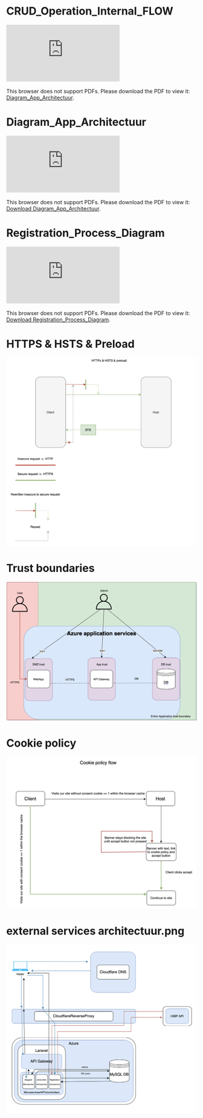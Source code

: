 # CRUD_Operation_Internal_FLOW 

<object data="https://github.com/EHB-TI/web-app-defenders/blob/main/Diagrammen/CRUD_Operation_Internal_FLOW.pdf" type="application/pdf" width="700px" height="700px">
    <embed src="https://github.com/EHB-TI/web-app-defenders/blob/main/Diagrammen/CRUD_Operation_Internal_FLOW.pdf">
        <p>This browser does not support PDFs. Please download the PDF to view it: <a href="https://github.com/EHB-TI/web-app-defenders/blob/main/Diagrammen/CRUD_Operation_Internal_FLOW.pdf">Diagram_App_Architectuur</a>.</p>
    </embed>
</object>

# Diagram_App_Architectuur

<object data="https://github.com/EHB-TI/web-app-defenders/blob/main/Diagrammen/Diagram_App_Architectuur.pdf" type="application/pdf" width="700px" height="700px">
    <embed src="https://github.com/EHB-TI/web-app-defenders/blob/main/Diagrammen/Diagram_App_Architectuur.pdf">
        <p>This browser does not support PDFs. Please download the PDF to view it: <a href="https://github.com/EHB-TI/web-app-defenders/blob/main/Diagrammen/Diagram_App_Architectuur.pdf">Download Diagram_App_Architectuur</a>.</p>
    </embed>
</object>

# Registration_Process_Diagram

<object data="https://github.com/EHB-TI/web-app-defenders/blob/main/Diagrammen/Registration_Process_Diagram.pdf" type="application/pdf">
    <embed src="https://github.com/EHB-TI/web-app-defenders/blob/main/Diagrammen/Registration_Process_Diagram.pdf">
        <p>This browser does not support PDFs. Please download the PDF to view it: <a href="https://github.com/EHB-TI/web-app-defenders/blob/main/Diagrammen/Registration_Process_Diagram.pdf">Download Registration_Process_Diagram</a>.</p>
    </embed>
</object>

# HTTPS & HSTS & Preload

 ![HTTPS & HSTS & Preload](https://github.com/EHB-TI/web-app-defenders/blob/main/Diagrammen/HTTPS%20%26%20HSTS%20%26%20Preload.png?raw=true)
 
 
 # Trust boundaries
 
 ![Registration_Process_Diagram](https://github.com/EHB-TI/web-app-defenders/blob/main/Diagrammen/Trust%20boundaries.png?raw=true)
 
 # Cookie policy
 
 ![cookie policy](https://github.com/EHB-TI/web-app-defenders/blob/main/Diagrammen/cookie%20policy.png?raw=true)
 
 # external services architectuur.png
 ![external services architectuur](https://github.com/EHB-TI/web-app-defenders/blob/main/Diagrammen/external%20services%20architectuur.png?raw=true)
